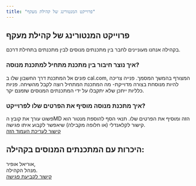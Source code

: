 ```yaml
---
title: "פרוייקט המנטורינג של קהילת מעקף"
---
```


## פרוייקט המנטורינג של קהילת מעקף

בקהילה אנחנו מעוניינים לחבר בין מתכנתים מנוסים לבין מתכנתים בתחילת דרכם.  

### איך נוצר חיבור בין מתכנת מתחיל למתכנת מנוסה?
פונים אל המתכנת דרך החשבון שלו ב cal.com, המצורף בהמשך המסמך.
פנייה צריכה להיות מנוסחת בצורה מדוייקת- מה המתכנת המתחיל רוצה לקבל מהשיחה.
פניות כלליות ייתכן שלא יתקבלו על ידי המתכנתים המנוסים שזמנם יקר.

### איך מתכנת מנוסה מוסיף את הפרטים שלו לפרוייקט?
פשוט עורך את קובץ הMD הזה ומוסיף את הפרטים שלו.
תנאי הסף להוספת מנטור הוא קישור לקלאנדלי (או חלופה מקבילה) שיאפשר לקבוע איתו פגישה.  
<a href="https://github.com/Maakaf/maakaf-temp/blob/main/src/content/members/mentoring_project.md" target="_blank">קישור לעריכת העמוד הזה</a>


## היכרות עם המתכנתים המנוסים בקהילה:
אוריאל אופיר,  
מנהל הקהילה.  
<a href="https://cal.com/uriel-ofir/15min" target="_blank">קישור לקביעת פגישה</a>
